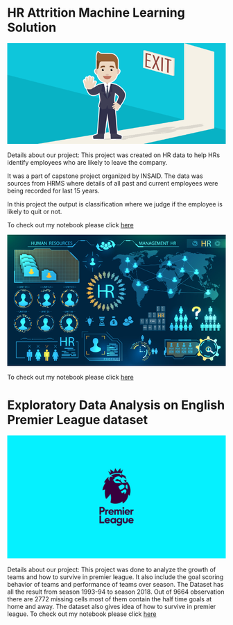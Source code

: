 # HR Attrition Machine Learning Solution

![](https://github.com/Aniket120998/hr-employee-attrition/blob/main/Attrtion.png?raw=true)

Details about our project:
This project was created on HR data to help HRs identify employees who are likely to leave the company.

It was a part of capstone project organized by INSAID. The data was sources from HRMS where details of all past and current employees were being recorded for last 15 years.

In this project the output is classification where we judge if the employee is likely to quit or not.

To check out my notebook please click [here](https://github.com/Aniket120998/hr-employee-attrition/blob/main/HR_Analytics.ipynb)

![](https://github.com/Aniket120998/hr-employee-attrition/blob/main/hr-analytics-10.jpg?raw=true)

To check out my notebook please click [here](https://github.com/Aniket120998/hr-employee-attrition/blob/main/HR_Analytics.ipynb)
# Exploratory Data Analysis on English Premier League dataset

![](https://github.com/Aniket120998/hr-employee-attrition/blob/main/epl.jpg?raw=true)

Details about our project:
This project was done to analyze the growth of teams and how to survive in premier league. It also include the goal scoring behavior of teams and performance of teams over season.
The Dataset has all the result from season 1993-94 to season 2018.  Out of 9664 observation there are 2772 missing cells most of them contain the half time goals at home and away. The dataset also gives idea of how to survive in premier league.
To check out my notebook please click [here](https://github.com/Aniket120998/hr-employee-attrition/blob/main/English%20Premier%20league%20dataset.ipynb)
